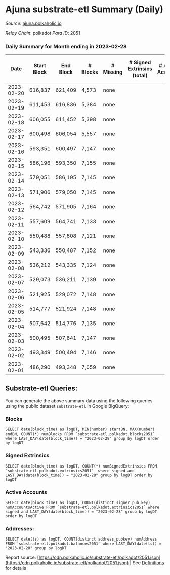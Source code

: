# Ajuna substrate-etl Summary (Daily)

_Source_: [ajuna.polkaholic.io](https://ajuna.polkaholic.io)

*Relay Chain*: polkadot
*Para ID*: 2051



### Daily Summary for Month ending in 2023-02-28


| Date | Start Block | End Block | # Blocks | # Missing | # Signed Extrinsics (total) | # Active Accounts | # Addresses with Balances | # Events | # Transfers | # XCM Transfers In | # XCM Transfers Out |
| ---- | ----------- | --------- | -------- | --------- | --------------------------- | ----------------- | ------------------------- | -------- | ----------- | ------------------ | ------------------- |
| 2023-02-20 | 616,837 | 621,409 | 4,573 | none  |  |  |  | 9,149 |   |   |   |
| 2023-02-19 | 611,453 | 616,836 | 5,384 | none  |  |  | 7 | 10,771 |   |   |   |
| 2023-02-18 | 606,055 | 611,452 | 5,398 | none  |  |  | 7 | 10,799 |   |   |   |
| 2023-02-17 | 600,498 | 606,054 | 5,557 | none  |  |  | 7 | 11,120 |   |   |   |
| 2023-02-16 | 593,351 | 600,497 | 7,147 | none  |  |  | 7 | 14,298 |   |   |   |
| 2023-02-15 | 586,196 | 593,350 | 7,155 | none  |  |  | 7 | 14,314 |   |   |   |
| 2023-02-14 | 579,051 | 586,195 | 7,145 | none  |  |  | 7 | 14,294 |   |   |   |
| 2023-02-13 | 571,906 | 579,050 | 7,145 | none  |  |  | 7 | 14,294 |   |   |   |
| 2023-02-12 | 564,742 | 571,905 | 7,164 | none  |  |  | 7 | 14,332 |   |   |   |
| 2023-02-11 | 557,609 | 564,741 | 7,133 | none  |  |  | 7 | 14,270 |   |   |   |
| 2023-02-10 | 550,488 | 557,608 | 7,121 | none  |  |  | 7 | 14,249 |   |   |   |
| 2023-02-09 | 543,336 | 550,487 | 7,152 | none  |  |  | 7 | 14,308 |   |   |   |
| 2023-02-08 | 536,212 | 543,335 | 7,124 | none  |  |  | 7 | 14,252 |   |   |   |
| 2023-02-07 | 529,073 | 536,211 | 7,139 | none  |  |  | 7 | 14,282 |   |   |   |
| 2023-02-06 | 521,925 | 529,072 | 7,148 | none  |  |  | 7 | 14,300 |   |   |   |
| 2023-02-05 | 514,777 | 521,924 | 7,148 | none  |  |  | 7 | 14,300 |   |   |   |
| 2023-02-04 | 507,642 | 514,776 | 7,135 | none  |  |  | 7 | 14,273 |   |   |   |
| 2023-02-03 | 500,495 | 507,641 | 7,147 | none  |  |  | 7 | 14,301 |   |   |   |
| 2023-02-02 | 493,349 | 500,494 | 7,146 | none  |  |  | 7 | 14,296 |   |   |   |
| 2023-02-01 | 486,290 | 493,348 | 7,059 | none  |  |  | 7 | 14,122 |   |   |   |

## Substrate-etl Queries:
You can generate the above summary data using the following queries using the public dataset `substrate-etl` in Google BigQuery:


### Blocks
```
SELECT date(block_time) as logDT, MIN(number) startBN, MAX(number) endBN, COUNT(*) numBlocks FROM `substrate-etl.polkadot.blocks2051`  where LAST_DAY(date(block_time)) = "2023-02-28" group by logDT order by logDT
```


### Signed Extrinsics
```
SELECT date(block_time) as logDT, COUNT(*) numSignedExtrinsics FROM `substrate-etl.polkadot.extrinsics2051`  where signed and LAST_DAY(date(block_time)) = "2023-02-28" group by logDT order by logDT
```


### Active Accounts
```
SELECT date(block_time) as logDT, COUNT(distinct signer_pub_key) numAccountsActive FROM `substrate-etl.polkadot.extrinsics2051` where signed and LAST_DAY(date(block_time)) = "2023-02-28" group by logDT order by logDT
```


### Addresses:
```
SELECT date(ts) as logDT, COUNT(distinct address_pubkey) numAddress FROM `substrate-etl.polkadot.balances2051` where LAST_DAY(date(ts)) = "2023-02-28" group by logDT
```



Report source: [https://cdn.polkaholic.io/substrate-etl/polkadot/2051.json](https://cdn.polkaholic.io/substrate-etl/polkadot/2051.json) | See [Definitions](/DEFINITIONS.md) for details
